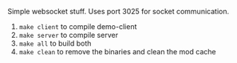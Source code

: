Simple websocket stuff.
Uses port 3025 for socket communication.

1. `make client` to compile demo-client
2. `make server` to compile server
3. `make all` to build both
4. `make clean` to remove the binaries and clean the mod cache